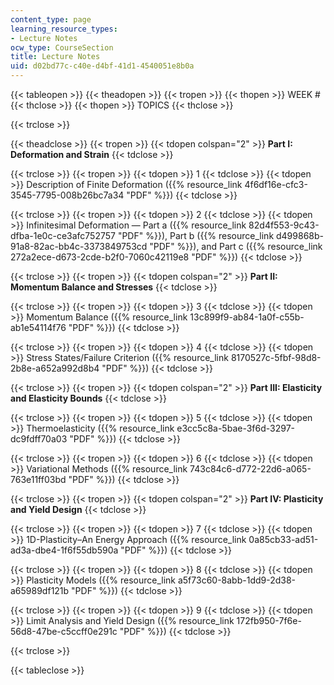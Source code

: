 ```yaml
---
content_type: page
learning_resource_types:
- Lecture Notes
ocw_type: CourseSection
title: Lecture Notes
uid: d02bd77c-c40e-d4bf-41d1-4540051e8b0a
---
```


{{< tableopen >}}
{{< theadopen >}}
{{< tropen >}}
{{< thopen >}}
WEEK #
{{< thclose >}}
{{< thopen >}}
TOPICS
{{< thclose >}}

{{< trclose >}}

{{< theadclose >}}
{{< tropen >}}
{{< tdopen colspan="2" >}}
**Part I: Deformation and Strain**
{{< tdclose >}}

{{< trclose >}}
{{< tropen >}}
{{< tdopen >}}
1
{{< tdclose >}}
{{< tdopen >}}
Description of Finite Deformation ({{% resource_link 4f6df16e-cfc3-3545-7795-008b26bc7a34 "PDF" %}})
{{< tdclose >}}

{{< trclose >}}
{{< tropen >}}
{{< tdopen >}}
2
{{< tdclose >}}
{{< tdopen >}}
Infinitesimal Deformation — Part a ({{% resource_link 82d4f553-9c43-dfba-1e0c-ce3afc752757 "PDF" %}}), Part b ({{% resource_link d499868b-91a8-82ac-bb4c-3373849753cd "PDF" %}}), and Part c ({{% resource_link 272a2ece-d673-2cde-b2f0-7060c42119e8 "PDF" %}})
{{< tdclose >}}

{{< trclose >}}
{{< tropen >}}
{{< tdopen colspan="2" >}}
**Part II: Momentum Balance and Stresses**
{{< tdclose >}}

{{< trclose >}}
{{< tropen >}}
{{< tdopen >}}
3
{{< tdclose >}}
{{< tdopen >}}
Momentum Balance ({{% resource_link 13c899f9-ab84-1a0f-c55b-ab1e54114f76 "PDF" %}})
{{< tdclose >}}

{{< trclose >}}
{{< tropen >}}
{{< tdopen >}}
4
{{< tdclose >}}
{{< tdopen >}}
Stress States/Failure Criterion ({{% resource_link 8170527c-5fbf-98d8-2b8e-a652a992d8b4 "PDF" %}})
{{< tdclose >}}

{{< trclose >}}
{{< tropen >}}
{{< tdopen colspan="2" >}}
**Part III: Elasticity and Elasticity Bounds**
{{< tdclose >}}

{{< trclose >}}
{{< tropen >}}
{{< tdopen >}}
5
{{< tdclose >}}
{{< tdopen >}}
Thermoelasticity ({{% resource_link e3cc5c8a-5bae-3f6d-3297-dc9fdff70a03 "PDF" %}})
{{< tdclose >}}

{{< trclose >}}
{{< tropen >}}
{{< tdopen >}}
6
{{< tdclose >}}
{{< tdopen >}}
Variational Methods ({{% resource_link 743c84c6-d772-22d6-a065-763e11ff03bd "PDF" %}})
{{< tdclose >}}

{{< trclose >}}
{{< tropen >}}
{{< tdopen colspan="2" >}}
**Part IV: Plasticity and Yield Design**
{{< tdclose >}}

{{< trclose >}}
{{< tropen >}}
{{< tdopen >}}
7
{{< tdclose >}}
{{< tdopen >}}
1D-Plasticity–An Energy Approach ({{% resource_link 0a85cb33-ad51-ad3a-dbe4-1f6f55db590a "PDF" %}})
{{< tdclose >}}

{{< trclose >}}
{{< tropen >}}
{{< tdopen >}}
8
{{< tdclose >}}
{{< tdopen >}}
Plasticity Models ({{% resource_link a5f73c60-8abb-1dd9-2d38-a65989df121b "PDF" %}})
{{< tdclose >}}

{{< trclose >}}
{{< tropen >}}
{{< tdopen >}}
9
{{< tdclose >}}
{{< tdopen >}}
Limit Analysis and Yield Design ({{% resource_link 172fb950-7f6e-56d8-47be-c5ccff0e291c "PDF" %}})
{{< tdclose >}}

{{< trclose >}}

{{< tableclose >}}